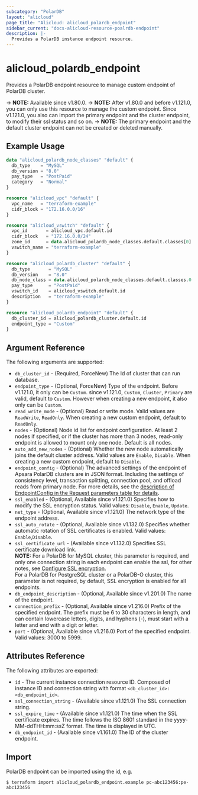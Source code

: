 ```yaml
---
subcategory: "PolarDB"
layout: "alicloud"
page_title: "Alicloud: alicloud_polardb_endpoint"
sidebar_current: "docs-alicloud-resource-poalrdb-endpoint"
description: |-
  Provides a PolarDB instance endpoint resource.
---
```


# alicloud_polardb_endpoint

Provides a PolarDB endpoint resource to manage custom endpoint of PolarDB cluster.

-> **NOTE:** Available since v1.80.0.
-> **NOTE:** After v1.80.0 and before v1.121.0, you can only use this resource to manage the custom endpoint. Since v1.121.0, you also can import the primary endpoint and the cluster endpoint, to modify their ssl status and so on.
-> **NOTE:** The primary endpoint and the default cluster endpoint can not be created or deleted manually.

## Example Usage

```terraform
data "alicloud_polardb_node_classes" "default" {
  db_type    = "MySQL"
  db_version = "8.0"
  pay_type   = "PostPaid"
  category   = "Normal"
}

resource "alicloud_vpc" "default" {
  vpc_name   = "terraform-example"
  cidr_block = "172.16.0.0/16"
}

resource "alicloud_vswitch" "default" {
  vpc_id       = alicloud_vpc.default.id
  cidr_block   = "172.16.0.0/24"
  zone_id      = data.alicloud_polardb_node_classes.default.classes[0].zone_id
  vswitch_name = "terraform-example"
}

resource "alicloud_polardb_cluster" "default" {
  db_type       = "MySQL"
  db_version    = "8.0"
  db_node_class = data.alicloud_polardb_node_classes.default.classes.0.supported_engines.0.available_resources.0.db_node_class
  pay_type      = "PostPaid"
  vswitch_id    = alicloud_vswitch.default.id
  description   = "terraform-example"
}

resource "alicloud_polardb_endpoint" "default" {
  db_cluster_id = alicloud_polardb_cluster.default.id
  endpoint_type = "Custom"
}
```

## Argument Reference

The following arguments are supported:

* `db_cluster_id` - (Required, ForceNew) The Id of cluster that can run database.
* `endpoint_type` - (Optional, ForceNew) Type of the endpoint. Before v1.121.0, it only can be `Custom`. since v1.121.0, `Custom`, `Cluster`, `Primary` are valid, default to `Custom`. However when creating a new endpoint, it also only can be `Custom`. 
* `read_write_mode` - (Optional) Read or write mode. Valid values are `ReadWrite`, `ReadOnly`. When creating a new custom endpoint, default to `ReadOnly`.
* `nodes` - (Optional) Node id list for endpoint configuration. At least 2 nodes if specified, or if the cluster has more than 3 nodes, read-only endpoint is allowed to mount only one node. Default is all nodes.
* `auto_add_new_nodes` - (Optional) Whether the new node automatically joins the default cluster address. Valid values are `Enable`, `Disable`. When creating a new custom endpoint, default to `Disable`.
* `endpoint_config` - (Optional) The advanced settings of the endpoint of Apsara PolarDB clusters are in JSON format. Including the settings of consistency level, transaction splitting, connection pool, and offload reads from primary node. For more details, see the [description of EndpointConfig in the Request parameters table for details](https://www.alibabacloud.com/help/doc-detail/116593.htm).
* `ssl_enabled` - (Optional, Available since v1.121.0) Specifies how to modify the SSL encryption status. Valid values: `Disable`, `Enable`, `Update`.
* `net_type` - (Optional, Available since v1.121.0) The network type of the endpoint address.
* `ssl_auto_rotate` - (Optional, Available since v1.132.0) Specifies whether automatic rotation of SSL certificates is enabled. Valid values: `Enable`,`Disable`.  
* `ssl_certificate_url` - (Available since v1.132.0) Specifies SSL certificate download link.  
    **NOTE:** For a PolarDB for MySQL cluster, this parameter is required, and only one connection string in each endpoint can enable the ssl, for other notes, see [Configure SSL encryption](https://www.alibabacloud.com/help/doc-detail/153182.htm).  
    For a PolarDB for PostgreSQL cluster or a PolarDB-O cluster, this parameter is not required, by default, SSL encryption is enabled for all endpoints.
* `db_endpoint_description` - (Optional, Available since v1.201.0) The name of the endpoint.
* `connection_prefix` - (Optional, Available since v1.216.0) Prefix of the specified endpoint. The prefix must be 6 to 30 characters in length, and can contain lowercase letters, digits, and hyphens (-), must start with a letter and end with a digit or letter.
* `port` - (Optional, Available since v1.216.0) Port of the specified endpoint. Valid values: 3000 to 5999.

## Attributes Reference

The following attributes are exported:

* `id` - The current instance connection resource ID. Composed of instance ID and connection string with format `<db_cluster_id>:<db_endpoint_id>`.
* `ssl_connection_string` - (Available since v1.121.0) The SSL connection string.
* `ssl_expire_time` - (Available since v1.121.0) The time when the SSL certificate expires. The time follows the ISO 8601 standard in the yyyy-MM-ddTHH:mm:ssZ format. The time is displayed in UTC.
* `db_endpoint_id` - (Available since v1.161.0) The ID of the cluster endpoint.

## Import

PolarDB endpoint can be imported using the id, e.g.

```shell
$ terraform import alicloud_polardb_endpoint.example pc-abc123456:pe-abc123456
```
